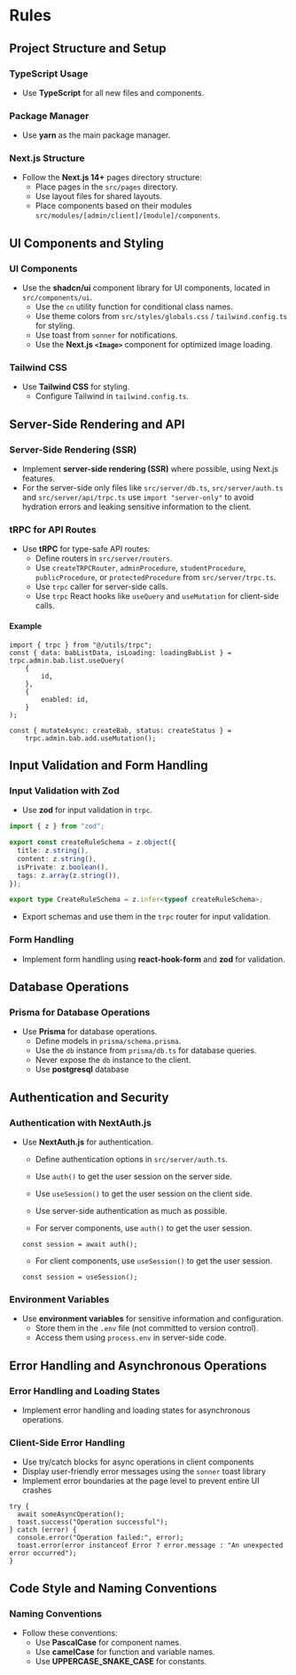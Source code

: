 # Rules

## Project Structure and Setup

### TypeScript Usage

- Use **TypeScript** for all new files and components.

### Package Manager

- Use **yarn** as the main package manager.

### Next.js Structure

- Follow the **Next.js 14+** pages directory structure:
  - Place pages in the `src/pages` directory.
  - Use layout files for shared layouts.
  - Place components based on their modules `src/modules/[admin/client]/[module]/components`.

## UI Components and Styling

### UI Components

- Use the **shadcn/ui** component library for UI components, located in `src/components/ui`.
  - Use the `cn` utility function for conditional class names.
  - Use theme colors from `src/styles/globals.css` / `tailwind.config.ts` for styling.
  - Use toast from `sonner` for notifications.
  - Use the **Next.js `<Image>`** component for optimized image loading.

### Tailwind CSS

- Use **Tailwind CSS** for styling.
  - Configure Tailwind in `tailwind.config.ts`.

## Server-Side Rendering and API

### Server-Side Rendering (SSR)

- Implement **server-side rendering (SSR)** where possible, using Next.js features.
- For the server-side only files like `src/server/db.ts`, `src/server/auth.ts` and `src/server/api/trpc.ts` use `import "server-only"` to avoid hydration errors and leaking sensitive information to the client.

### tRPC for API Routes

- Use **tRPC** for type-safe API routes:
  - Define routers in `src/server/routers`.
  - Use `createTRPCRouter`, `adminProcedure`, `studentProcedure`, `publicProcedure`, or `protectedProcedure` from `src/server/trpc.ts`.
  - Use `trpc` caller for server-side calls.
  - Use `trpc` React hooks like `useQuery` and `useMutation` for client-side calls.

#### Example

```tsx
import { trpc } from "@/utils/trpc";
const { data: babListData, isLoading: loadingBabList } = trpc.admin.bab.list.useQuery(
    {
        id,
    },
    {
        enabled: id,
    }
);

const { mutateAsync: createBab, status: createStatus } =
    trpc.admin.bab.add.useMutation();
```

## Input Validation and Form Handling

### Input Validation with Zod

- Use **zod** for input validation in `trpc`.

```ts
import { z } from "zod";

export const createRuleSchema = z.object({
  title: z.string(),
  content: z.string(),
  isPrivate: z.boolean(),
  tags: z.array(z.string()),
});

export type CreateRuleSchema = z.infer<typeof createRuleSchema>;
```

- Export schemas and use them in the `trpc` router for input validation.

### Form Handling

- Implement form handling using **react-hook-form** and **zod** for validation.

## Database Operations

### Prisma for Database Operations

- Use **Prisma** for database operations.
  - Define models in `prisma/schema.prisma`.
  - Use the `db` instance from `prisma/db.ts` for database queries.
  - Never expose the `db` instance to the client.
  - Use **postgresql** database

## Authentication and Security

### Authentication with NextAuth.js

- Use **NextAuth.js** for authentication.

  - Define authentication options in `src/server/auth.ts`.
  - Use `auth()` to get the user session on the server side.
  - Use `useSession()` to get the user session on the client side.
  - Use server-side authentication as much as possible.

  - For server components, use `auth()` to get the user session.

  ```tsx
  const session = await auth();
  ```

  - For client components, use `useSession()` to get the user session.

  ```tsx
  const session = useSession();
  ```

### Environment Variables

- Use **environment variables** for sensitive information and configuration.
  - Store them in the `.env` file (not committed to version control).
  - Access them using `process.env` in server-side code.

## Error Handling and Asynchronous Operations

### Error Handling and Loading States

- Implement error handling and loading states for asynchronous operations.

### Client-Side Error Handling

- Use try/catch blocks for async operations in client components
- Display user-friendly error messages using the `sonner` toast library
- Implement error boundaries at the page level to prevent entire UI crashes

```tsx
try {
  await someAsyncOperation();
  toast.success("Operation successful");
} catch (error) {
  console.error("Operation failed:", error);
  toast.error(error instanceof Error ? error.message : "An unexpected error occurred");
}
````

## Code Style and Naming Conventions

### Naming Conventions

- Follow these conventions:
  - Use **PascalCase** for component names.
  - Use **camelCase** for function and variable names.
  - Use **UPPERCASE_SNAKE_CASE** for constants.

